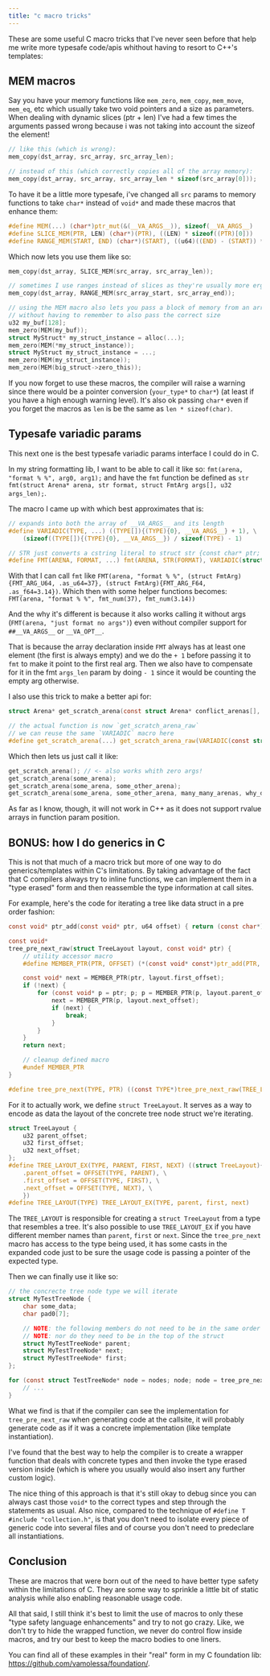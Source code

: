 ```yaml
---
title: "c macro tricks"
---
```


These are some useful C macro tricks that I've never seen before that
help me write more typesafe code/apis whithout having to resort to C++'s templates:

## MEM macros

Say you have your memory functions like `mem_zero`, `mem_copy`, `mem_move`, `mem_eq`, etc
which usually take two void pointers and a size as parameters.
When dealing with dynamic slices (ptr + len) I've had a few times the arguments passed wrong
because i was not taking into account the sizeof the element!

```c
// like this (which is wrong):
mem_copy(dst_array, src_array, src_array_len);

// instead of this (which correctly copies all of the array memory):
mem_copy(dst_array, src_array, src_array_len * sizeof(src_array[0]));
```

To have it be a little more typesafe, i've changed all `src` params to memory functions to take `char*` instead of `void*`
and made these macros that enhance them:

```c
#define MEM(...) (char*)ptr_mut(&(__VA_ARGS__)), sizeof(__VA_ARGS__)
#define SLICE_MEM(PTR, LEN) (char*)(PTR), ((LEN) * sizeof((PTR)[0]))
#define RANGE_MEM(START, END) (char*)(START), ((u64)((END) - (START)) * sizeof((START)[0]))
```

Which now lets you use them like so:

```c
mem_copy(dst_array, SLICE_MEM(src_array, src_array_len));

// sometimes I use ranges instead of slices as they're usually more ergonomic for code that does parsing
mem_copy(dst_array, RANGE_MEM(src_array_start, src_array_end));

// using the MEM macro also lets you pass a block of memory from an array or struct
// without having to remember to also pass the correct size
u32 my_buf[128];
mem_zero(MEM(my_buf));
struct MyStruct* my_struct_instance = alloc(...);
mem_zero(MEM(*my_struct_instance));
struct MyStruct my_struct_instance = ...;
mem_zero(MEM(my_struct_instance));
mem_zero(MEM(big_struct->zero_this));
```

If you now forget to use these macros, the compiler will raise a warning
since there would be a pointer conversion (`your_type*` to `char*`) (at least if you have a high enough warning level).
It's also ok passing `char*` even if you forget the macros as `len` is be the same as `len * sizeof(char)`.

## Typesafe variadic params

This next one is the best typesafe variadic params interface I could do in C.

In my string formatting lib, I want to be able to call it like so: `fmt(arena, "format % %", arg0, arg1);`
and have the `fmt` function be defined as `str fmt(struct Arena* arena, str format, struct FmtArg args[], u32 args_len);`.

The macro I came up with which best approximates that is:

```c
// expands into both the array of __VA_ARGS__ and its length
#define VARIADIC(TYPE, ...) ((TYPE[]){(TYPE){0}, __VA_ARGS__} + 1), \
	(sizeof((TYPE[]){(TYPE){0}, __VA_ARGS__}) / sizeof(TYPE) - 1)

// STR just converts a cstring literal to struct str {const char* ptr; u64 len;};
#define FMT(ARENA, FORMAT, ...) fmt(ARENA, STR(FORMAT), VARIADIC(struct FmtArg, __VA_ARGS__))
```

With that I can call `fmt` like
`FMT(arena, "format % %", (struct FmtArg){FMT_ARG_U64, .as_u64=37}, (struct FmtArg){FMT_ARG_F64, .as_f64=3.14})`.
Which then with some helper functions becomes: `FMT(arena, "format % %", fmt_num(37), fmt_num(3.14))`

And the why it's different is because it also works calling it without args (`FMT(arena, "just format no args")`)
even without compiler support for `##__VA_ARGS__` or `__VA_OPT__`.

That is because the array declaration inside `FMT` always has at least one element (the first is always empty)
and we do the `+ 1` before passing it to `fmt` to make it point to the first real arg.
Then we also have to compensate for it in the fmt `args_len` param by doing `- 1`
since it would be counting the empty arg otherwise.

I also use this trick to make a better api for:
```c
struct Arena* get_scratch_arena(const struct Arena* conflict_arenas[], u32 conflict_arenas_len);
```

```c
// the actual function is now `get_scratch_arena_raw`
// we can reuse the same `VARIADIC` macro here
#define get_scratch_arena(...) get_scratch_arena_raw(VARIADIC(const struct Arena*, __VA_ARGS__))
```

Which then lets us just call it like:

```c
get_scratch_arena(); // <- also works whith zero args!
get_scratch_arena(some_arena);
get_scratch_arena(some_arena, some_other_arena);
get_scratch_arena(some_arena, some_other_arena, many_many_arenas, why_do_you_need_so_much_arenas, boy_do_i_like_arenas);
```

As far as I know, though, it will not work in C++ as it does not support rvalue arrays in function param position.

## BONUS: how I do generics in C

This is not that much of a macro trick but more of one way to do generics/templates within C's limitations.
By taking advantage of the fact that C compilers always try to inline functions, we can implement them in a
"type erased" form and then reassemble the type information at call sites.

For example, here's the code for iterating a tree like data struct in a pre order fashion:

```c
const void* ptr_add(const void* ptr, u64 offset) { return (const char*)ptr + offset; }

const void*
tree_pre_next_raw(struct TreeLayout layout, const void* ptr) {
	// utility accessor macro
	#define MEMBER_PTR(PTR, OFFSET) (*(const void* const*)ptr_add(PTR, OFFSET))

	const void* next = MEMBER_PTR(ptr, layout.first_offset);
	if (!next) {
		for (const void* p = ptr; p; p = MEMBER_PTR(p, layout.parent_offset)) {
			next = MEMBER_PTR(p, layout.next_offset);
			if (next) {
				break;
			}
		}
	}
	return next;

	// cleanup defined macro
	#undef MEMBER_PTR
}

#define tree_pre_next(TYPE, PTR) ((const TYPE*)tree_pre_next_raw(TREE_LAYOUT(TYPE), (const TYPE*)(PTR)))
```

For it to actually work, we define `struct TreeLayout`.
It serves as a way to encode as data the layout of the concrete tree node struct we're iterating.

```c
struct TreeLayout {
	u32 parent_offset;
	u32 first_offset;
	u32 next_offset;
};
#define TREE_LAYOUT_EX(TYPE, PARENT, FIRST, NEXT) ((struct TreeLayout){ \
	.parent_offset = OFFSET(TYPE, PARENT), \
	.first_offset = OFFSET(TYPE, FIRST), \
	.next_offset = OFFSET(TYPE, NEXT), \
	})
#define TREE_LAYOUT(TYPE) TREE_LAYOUT_EX(TYPE, parent, first, next)
```

The `TREE_LAYOUT` is responsible for creating a `struct TreeLayout` from a type that resembles a tree.
It's also possible to use `TREE_LAYOUT_EX` if you have different member names than `parent`, `first` or `next`.
Since the `tree_pre_next` macro has access to the type being used, it has some casts in the expanded code
just to be sure the usage code is passing a pointer of the expected type.

Then we can finally use it like so:

```c
// the concrecte tree node type we will iterate
struct MyTestTreeNode {
	char some_data;
	char pad0[7];

	// NOTE: the following members do not need to be in the same order as `struct TreeLayout`
	// NOTE: nor do they need to be in the top of the struct
	struct MyTestTreeNode* parent;
	struct MyTestTreeNode* next;
	struct MyTestTreeNode* first;
};

for (const struct TestTreeNode* node = nodes; node; node = tree_pre_next(struct TestTreeNode, node)) {
	// ...
}
```

What we find is that if the compiler can see the implementation for `tree_pre_next_raw` when generating code
at the callsite, it will probably generate code as if it was a concrete implementation (like template instantiation).

I've found that the best way to help the compiler is to create a wrapper function that deals with concrete types
and then invoke the type erased version inside (which is where you usually would also insert any further custom logic).

The nice thing of this approach is that it's still okay to debug since you can always cast those `void*`
to the correct types and step through the statements as usual.
Also nice, compared to the technique of `#define T     #include "collection.h"`, is that you don't need to
isolate every piece of generic code into several files and of course you don't need to predeclare all instantiations.

## Conclusion

These are macros that were born out of the need to have better type safety within the limitations of C.
They are some way to sprinkle a little bit of static analysis while also enabling reasonable usage code.

All that said, I still think it's best to limit the use of macros to only
these "type safety language enhancements" and try to not go crazy.
Like, we don't try to hide the wrapped function, we never do control flow inside macros, and try our best
to keep the macro bodies to one liners.

You can find all of these examples in their "real" form in my C foundation lib:
https://github.com/vamolessa/foundation/.
